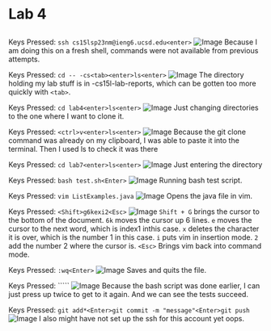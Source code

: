 Lab 4
=====

## 
Keys Pressed:
```ssh cs15lsp23nm@ieng6.ucsd.edu<enter>``` 
![Image](1.png)
Because I am doing this on a fresh shell, commands were not available from previous attempts.

Keys Pressed:
```cd -- -cs<tab><enter>ls<enter>```
![Image](2.png)
The directory holding my lab stuff is in -cs15l-lab-reports, which can be gotten too more quickly with ```<tab>```.

Keys Pressed:
```cd lab4<enter>ls<enter>```
![Image](3.png)
Just changing directories to the one where I want to clone it.

Keys Pressed:
```<ctrl>v<enter>ls<enter>```
![Image](4.png)
Because the  git clone command was already on my clipboard, I was able to paste it into the terminal. Then I used ls to check it was there

Keys Pressed:
```cd lab7<enter>ls<enter>```
![Image](5.png)
Just entering the directory

Keys Pressed:
```bash test.sh<Enter>```
![Image](6.png)
Running bash test script.

Keys Pressed:
```vim ListExamples.java```
![Image](7.png)
Opens the java file in vim.

Keys Pressed:
```<Shift>g6kexi2<Esc>```
![Image](8.png)
```Shift + G``` brings the cursor to the bottom of the document. ```6k``` moves the cursor up 6 lines. ```e``` moves the cursor to the next word, which is index1 inthis case. ```x``` deletes the character it is over, which is the number 1 in this case. ```i``` puts vim in insertion mode. ```2``` add the number 2 where the cursor is. ```<Esc>``` Brings vim back into command mode.

Keys Pressed:
```:wq<Enter>```
![Image](9.png)
Saves and quits the file.

Keys Pressed:
```<up><up><Enter>``
![Image](10.png)
Because the bash script was done earlier, I can just press up twice to get to it again. And we can see the tests succeed.

Keys Pressed:
```git add*<Enter>git commit -m "message"<Enter>git push```
![Image](11.png)
I also might have not set up the ssh for this account yet oops.